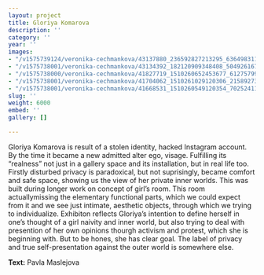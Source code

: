 ```yaml
---
layout: project
title: Gloriya Komarova
description: ''
category: ''
year: ''
images:
- "/v1575739124/veronika-cechmankova/43137880_236592827213295_6364983112803287040_n_i0dc4q.jpg"
- "/v1575738001/veronika-cechmankova/43134392_182120909348408_5049261676000444416_n_tg6xnd.jpg"
- "/v1575738000/veronika-cechmankova/41827719_1510260652453677_6127579929388253184_o-706x1060_mmwkkf.jpg"
- "/v1575738001/veronika-cechmankova/41704062_1510261029120306_2158927339252088832_o-706x1060_j1knde.jpg"
- "/v1575738001/veronika-cechmankova/41668531_1510260549120354_702524111229812736_o-1060x706_fucolz.jpg"
slug: ''
weight: 6000
embed: ''
gallery: []

---
```

Gloriya Komarova is result of a stolen identity, hacked Instagram account. By the time it became a new admitted alter ego, visage. Fulfilling its “realness” not just in a gallery space and its installation, but in real life too. Firstly disturbed privacy is paradoxical, but not suprisingly, became comfort and safe space, showing us the view of her private inner worlds. This was built during longer work on concept of girl’s room. This room actuallymissing the elementary functional parts, which we could expect from it and we see just intimate, aesthetic objects, through which we trying to individualize. Exhibiton reflects Gloriya’s intention to define herself in one’s thought of a girl naivity and inner world, but also trying to deal with presention of her own opinions thourgh activism and protest, which she is beginning with. But to be hones, she has clear goal. The label of privacy and true self-presentation against the outer world is somewhere else.

**Text:** Pavla Maslejova